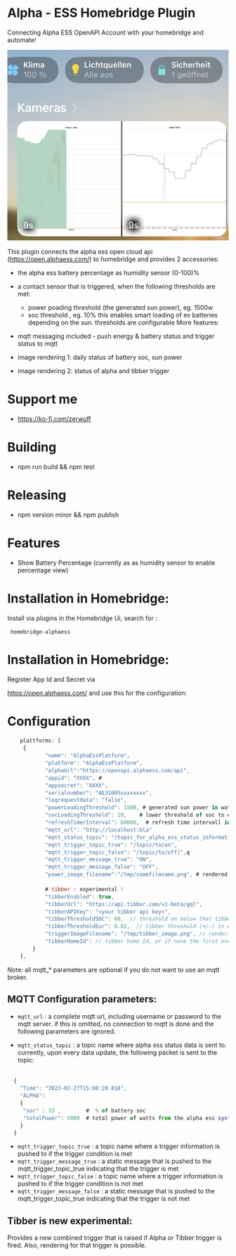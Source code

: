 
# Alpha - ESS Homebridge Plugin

Connecting Alpha ESS OpenAPI Account with your homebridge and automate!

<img src="Screen.png" width="800"/>

This plugin connects the alpha ess open cloud api (https://open.alphaess.com/) to homebridge and provides 2 accessories:
 
 - the alpha ess battery percentage as humidity sensor (0-100)% 
 - a contact sensor that is triggered, when the following thresholds are met:
   - power poading threshold (the generated sun power), eg. 1500w 
   - soc threshold , eg. 10% 
   this enables smart loading of ev batteries depending on the sun. thresholds are configurable
More features:

- mqtt messaging included - push energy & battery status and trigger status to mqtt
- image rendering 1: daily status of battery soc, sun power
- image rendering 2: status of alpha and tibber trigger
  
# Support me

- https://ko-fi.com/zerwuff

# Building 

 -  npm run build && npm test

# Releasing

 - npm version minor && npm publish

# Features 

 - Show Battery Percentage  (currently as as humidity sensor to enable percentage view)


# Installation in Homebridge:

Install via plugins in the Homebridge Ui, search for :
```
 homebridge-alphaess
```

# Installation in Homebridge:
Register App Id and Secret via 

https://open.alphaess.com/ and use this for the configuration: 


 # Configuration
```js
    plattforms: [
     {
            "name": "AlphaEssPlatform",
            "platform": "AlphaEssPlatform",
            "alphaUrl":"https://openapi.alphaess.com/api",
            "appid": "XXXX", #
            "appsecret": "XXXX",
            "serialnumber": "AE31005xxxxxxxx",        
            "logrequestdata": "false",        
            "powerLoadingThreshold": 1500, # generated sun power in watts to enable trigger
            "socLoadingThreshold": 10,    # lower threshold of soc to enable trigger
            "refreshTimerInterval": 60000,  # refresh time intervall in ms       
            "mqtt_url": "http://localhost:bla"
            "mqtt_status_topic": "/topic_for_alpha_ess_status_information",  # 
            "mqtt_trigger_topic_true": "/topic/to/on",
            "mqtt_trigger_topic_false": "/topic/to/off)",q
            "mqtt_trigger_message_true": "ON",
            "mqtt_trigger_message_false": "OFF",
            "power_image_filename":"/tmp/somefilename.png", # rendered output of todays statistics (PV & battery) - for camera / image exposing  

            # tibber : experimental !        
            "tibberEnabled": true,
            "tibberUrl": "https://api.tibber.com/v1-beta/gql",
            "tibberAPIKey": "<your tibber api key>",
            "tibberThresholdSOC": 60,  // threshold on below that tibber is triggered. 
            "tibberThresholdEur": 0.02,  // tibber threshold (+/-) in euro that will still enable the tibber trigger. e.g. current tibber price is 20 cents,  [18...22] cents will trigger it  
            "triggerImageFilename": "/tmp/tibber_image.png", // rendering image of alpha and tibber trigger
            "tibberHomeId": // tibber home Id, or if none the first one is used.
        }
    ],

```

Note: all mqtt_* parameters are optional if you do not want to use an mqtt broker.

##  MQTT Configuration parameters:

 - `mqtt_url` : a complete mqtt url, including username or password to the mqtt server. if this is omitted, no connection to mqtt is done and the 
following parameters are ignored.

 - `mqtt_status_topic` :  a topic name where alpha ess status data is sent to. currently, upon every data update, the following packet is sent to the topic:
```js
  
  { 
    "Time": "2023-02-27T15:08:20.818", 
    "ALPHA": 
    {
     "soc" : 33 ,        #  % of battery soc
     "totalPower": 5000  # total power of watts from the alpha ess system (ac & dc combined)
    } 
  }

```   

 - `mqtt_trigger_topic_true` :  a topic name where a trigger information is pushed to if the trigger condition is met 
 - `mqtt_trigger_message_true` :  a static message that is pushed to the mqtt_trigger_topic_true indicating that the trigger is met
 - `mqtt_trigger_topic_false` :  a topic name where a trigger information is pushed to if the trigger condition is not met 
 - `mqtt_trigger_message_false` :  a static message that is pushed to the mqtt_trigger_topic_true indicating that the trigger is not met



##  Tibber is new experimental:

Provides a new combined trigger that is raised if Alpha or Tibber trigger is fired. Also, rendering for that trigger is possible.
